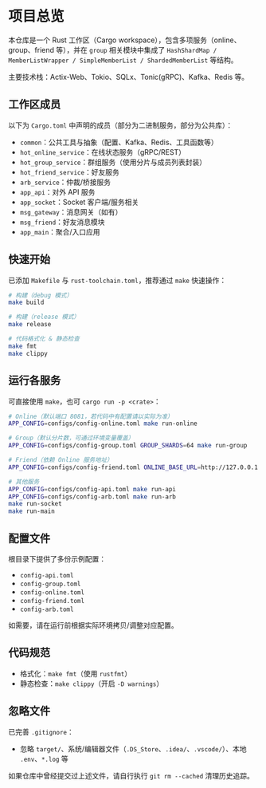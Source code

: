 # 项目总览

本仓库是一个 Rust 工作区（Cargo workspace），包含多项服务（online、group、friend 等），并在 `group` 相关模块中集成了 `HashShardMap / MemberListWrapper / SimpleMemberList / ShardedMemberList` 等结构。

主要技术栈：Actix-Web、Tokio、SQLx、Tonic(gRPC)、Kafka、Redis 等。

## 工作区成员

以下为 `Cargo.toml` 中声明的成员（部分为二进制服务，部分为公共库）：

- `common`：公共工具与抽象（配置、Kafka、Redis、工具函数等）
- `hot_online_service`：在线状态服务（gRPC/REST）
- `hot_group_service`：群组服务（使用分片与成员列表封装）
- `hot_friend_service`：好友服务
- `arb_service`：仲裁/桥接服务
- `app_api`：对外 API 服务
- `app_socket`：Socket 客户端/服务相关
- `msg_gateway`：消息网关（如有）
- `msg_friend`：好友消息模块
- `app_main`：聚合/入口应用

## 快速开始

已添加 `Makefile` 与 `rust-toolchain.toml`，推荐通过 `make` 快速操作：

```bash
# 构建（debug 模式）
make build

# 构建（release 模式）
make release

# 代码格式化 & 静态检查
make fmt
make clippy
```

## 运行各服务

可直接使用 `make`，也可 `cargo run -p <crate>`：

```bash
# Online（默认端口 8081，若代码中有配置请以实际为准）
APP_CONFIG=configs/config-online.toml make run-online

# Group（默认分片数，可通过环境变量覆盖）
APP_CONFIG=configs/config-group.toml GROUP_SHARDS=64 make run-group

# Friend（依赖 Online 服务地址）
APP_CONFIG=configs/config-friend.toml ONLINE_BASE_URL=http://127.0.0.1:8081 make run-friend

# 其他服务
APP_CONFIG=configs/config-api.toml make run-api
APP_CONFIG=configs/config-arb.toml make run-arb
make run-socket
make run-main
```

## 配置文件

根目录下提供了多份示例配置：

- `config-api.toml`
- `config-group.toml`
- `config-online.toml`
- `config-friend.toml`
- `config-arb.toml`

如需要，请在运行前根据实际环境拷贝/调整对应配置。

## 代码规范

- 格式化：`make fmt`（使用 `rustfmt`）
- 静态检查：`make clippy`（开启 `-D warnings`）

## 忽略文件

已完善 `.gitignore`：

- 忽略 `target/`、系统/编辑器文件（`.DS_Store`、`.idea/`、`.vscode/`）、本地 `.env`、`*.log` 等

如果仓库中曾经提交过上述文件，请自行执行 `git rm --cached` 清理历史追踪。
